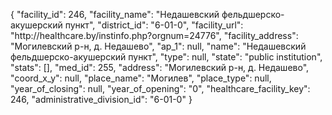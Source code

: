 {
    "facility_id": 246,
    "facility_name": "Недашевский фельдшерско-акушерский пункт",
    "district_id": "6-01-0",
    "facility_url": "http:\/\/healthcare.by\/instinfo.php?orgnum=24776",
    "facility_address": "Могилевский р-н, д. Недашево",
    "ap_1": null,
    "name": "Недашевский фельдшерско-акушерский пункт",
    "type": null,
    "state": "public institution",
    "stats": [],
    "med_id": 255,
    "address": "Могилевский р-н, д. Недашево",
    "coord_x_y": null,
    "place_name": "Могилев",
    "place_type": null,
    "year_of_closing": null,
    "year_of_opening": "0",
    "healthcare_facility_key": 246,
    "administrative_division_id": "6-01-0"
}